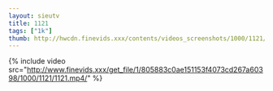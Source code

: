 ```yaml
--- 
layout: sieutv
title: 1121
tags: ["1k"]
thumb: http://hwcdn.finevids.xxx/contents/videos_screenshots/1000/1121/preview.mp4.jpg
---
```

{% include video src="http://www.finevids.xxx/get_file/1/805883c0ae151153f4073cd267a60398/1000/1121/1121.mp4/" %} 
